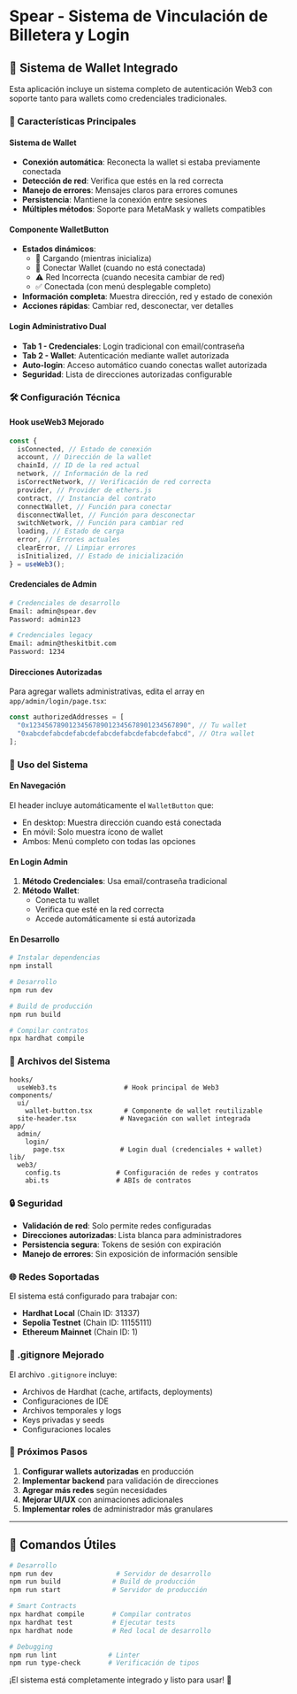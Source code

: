 # Spear - Sistema de Vinculación de Billetera y Login

## 🔗 Sistema de Wallet Integrado

Esta aplicación incluye un sistema completo de autenticación Web3 con soporte tanto para wallets como credenciales tradicionales.

### 🚀 Características Principales

#### **Sistema de Wallet**

- **Conexión automática**: Reconecta la wallet si estaba previamente conectada
- **Detección de red**: Verifica que estés en la red correcta
- **Manejo de errores**: Mensajes claros para errores comunes
- **Persistencia**: Mantiene la conexión entre sesiones
- **Múltiples métodos**: Soporte para MetaMask y wallets compatibles

#### **Componente WalletButton**

- **Estados dinámicos**:
  - 🔄 Cargando (mientras inicializa)
  - 🔗 Conectar Wallet (cuando no está conectada)
  - ⚠️ Red Incorrecta (cuando necesita cambiar de red)
  - ✅ Conectada (con menú desplegable completo)
- **Información completa**: Muestra dirección, red y estado de conexión
- **Acciones rápidas**: Cambiar red, desconectar, ver detalles

#### **Login Administrativo Dual**

- **Tab 1 - Credenciales**: Login tradicional con email/contraseña
- **Tab 2 - Wallet**: Autenticación mediante wallet autorizada
- **Auto-login**: Acceso automático cuando conectas wallet autorizada
- **Seguridad**: Lista de direcciones autorizadas configurable

### 🛠️ Configuración Técnica

#### **Hook useWeb3 Mejorado**

```typescript
const {
  isConnected, // Estado de conexión
  account, // Dirección de la wallet
  chainId, // ID de la red actual
  network, // Información de la red
  isCorrectNetwork, // Verificación de red correcta
  provider, // Provider de ethers.js
  contract, // Instancia del contrato
  connectWallet, // Función para conectar
  disconnectWallet, // Función para desconectar
  switchNetwork, // Función para cambiar red
  loading, // Estado de carga
  error, // Errores actuales
  clearError, // Limpiar errores
  isInitialized, // Estado de inicialización
} = useWeb3();
```

#### **Credenciales de Admin**

```bash
# Credenciales de desarrollo
Email: admin@spear.dev
Password: admin123

# Credenciales legacy
Email: admin@theskitbit.com
Password: 1234
```

#### **Direcciones Autorizadas**

Para agregar wallets administrativas, edita el array en `app/admin/login/page.tsx`:

```typescript
const authorizedAddresses = [
  "0x1234567890123456789012345678901234567890", // Tu wallet
  "0xabcdefabcdefabcdefabcdefabcdefabcdefabcd", // Otra wallet
];
```

### 🎯 Uso del Sistema

#### **En Navegación**

El header incluye automáticamente el `WalletButton` que:

- En desktop: Muestra dirección cuando está conectada
- En móvil: Solo muestra ícono de wallet
- Ambos: Menú completo con todas las opciones

#### **En Login Admin**

1. **Método Credenciales**: Usa email/contraseña tradicional
2. **Método Wallet**:
   - Conecta tu wallet
   - Verifica que esté en la red correcta
   - Accede automáticamente si está autorizada

#### **En Desarrollo**

```bash
# Instalar dependencias
npm install

# Desarrollo
npm run dev

# Build de producción
npm run build

# Compilar contratos
npx hardhat compile
```

### 📁 Archivos del Sistema

```
hooks/
  useWeb3.ts                 # Hook principal de Web3
components/
  ui/
    wallet-button.tsx        # Componente de wallet reutilizable
  site-header.tsx           # Navegación con wallet integrada
app/
  admin/
    login/
      page.tsx              # Login dual (credenciales + wallet)
lib/
  web3/
    config.ts              # Configuración de redes y contratos
    abi.ts                 # ABIs de contratos
```

### 🔒 Seguridad

- **Validación de red**: Solo permite redes configuradas
- **Direcciones autorizadas**: Lista blanca para administradores
- **Persistencia segura**: Tokens de sesión con expiración
- **Manejo de errores**: Sin exposición de información sensible

### 🌐 Redes Soportadas

El sistema está configurado para trabajar con:

- **Hardhat Local** (Chain ID: 31337)
- **Sepolia Testnet** (Chain ID: 11155111)
- **Ethereum Mainnet** (Chain ID: 1)

### 📝 .gitignore Mejorado

El archivo `.gitignore` incluye:

- Archivos de Hardhat (cache, artifacts, deployments)
- Configuraciones de IDE
- Archivos temporales y logs
- Keys privadas y seeds
- Configuraciones locales

### 🚀 Próximos Pasos

1. **Configurar wallets autorizadas** en producción
2. **Implementar backend** para validación de direcciones
3. **Agregar más redes** según necesidades
4. **Mejorar UI/UX** con animaciones adicionales
5. **Implementar roles** de administrador más granulares

---

## 🔧 Comandos Útiles

```bash
# Desarrollo
npm run dev                # Servidor de desarrollo
npm run build             # Build de producción
npm run start             # Servidor de producción

# Smart Contracts
npx hardhat compile       # Compilar contratos
npx hardhat test          # Ejecutar tests
npx hardhat node          # Red local de desarrollo

# Debugging
npm run lint             # Linter
npm run type-check       # Verificación de tipos
```

¡El sistema está completamente integrado y listo para usar! 🎉
